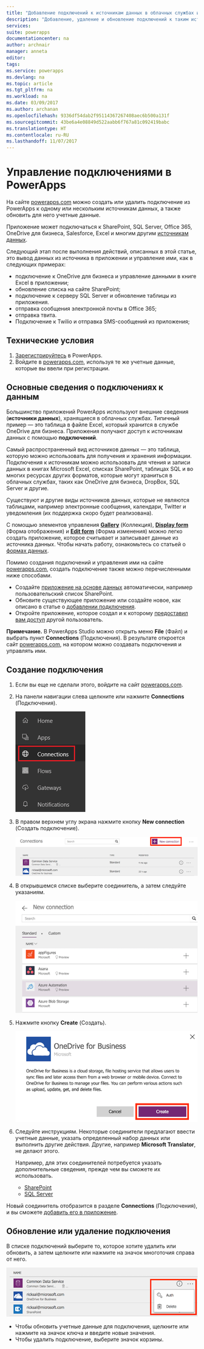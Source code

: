 ```yaml
---
title: "Добавление подключений к источникам данных в облачных службах и управление ими | Документация Майкрософт"
description: "Добавление, удаление и обновление подключений к таким источникам данных, как SharePoint, SQL Server, OneDrive для бизнеса, Salesforce и Office 365"
services: 
suite: powerapps
documentationcenter: na
author: archnair
manager: anneta
editor: 
tags: 
ms.service: powerapps
ms.devlang: na
ms.topic: article
ms.tgt_pltfrm: na
ms.workload: na
ms.date: 03/09/2017
ms.author: archanan
ms.openlocfilehash: 9336df54dab2f95114367267408aec6b500a131f
ms.sourcegitcommit: 43be6a4e08849d522aabb6f767a81c092419babc
ms.translationtype: HT
ms.contentlocale: ru-RU
ms.lasthandoff: 11/07/2017
---
```

# <a name="manage-your-connections-in-powerapps"></a>Управление подключениями в PowerApps
На сайте [powerapps.com](https://web.powerapps.com) можно создать или удалить подключение из PowerApps к одному или нескольким источникам данных, а также обновить для него учетные данные.

Приложение может подключаться к SharePoint, SQL Server, Office 365, OneDrive для бизнеса, Salesforce, Excel и многим другим [источникам данных](connections-list.md).

Следующий этап после выполнения действий, описанных в этой статье, это вывод данных из источника в приложении и управление ими, как в следующих примерах:

* подключение к OneDrive для бизнеса и управление данными в книге Excel в приложении;
* обновление списка на сайте SharePoint;
* подключение к серверу SQL Server и обновление таблицы из приложения.
* отправка сообщения электронной почты в Office 365;
* отправка твита.
* Подключение к Twilio и отправка SMS-сообщений из приложения;

## <a name="prerequisites"></a>Технические условия
1. [Зарегистрируйтесь](signup-for-powerapps.md) в PowerApps.
2. Войдите в [powerapps.com](https://web.powerapps.com), используя те же учетные данные, которые вы ввели при регистрации.

## <a name="background-on-data-connections"></a>Основные сведения о подключениях к данным
Большинство приложений PowerApps используют внешние сведения (**источники данных**), хранящиеся в облачных службах. Типичный пример — это таблица в файле Excel, который хранится в службе OneDrive для бизнеса. Приложения получают доступ к источникам данных с помощью **подключений**.

Самый распространенный вид источников данных — это таблица, которую можно использовать для получения и хранения информации. Подключения к источникам можно использовать для чтения и записи данных в книгах Microsoft Excel, списках SharePoint, таблицах SQL и во многих ресурсах других форматов, которые могут храниться в облачных службах, таких как OneDrive для бизнеса, DropBox, SQL Server и другие.

Существуют и другие виды источников данных, которые не являются таблицами, например электронные сообщения, календари, Twitter и уведомления (их поддержка скоро будет реализована).

С помощью элементов управления **[Gallery](controls/control-gallery.md)** (Коллекция), **[Display form](controls/control-form-detail.md)** (Форма отображения) и **[Edit form](controls/control-form-detail.md)** (Форма изменения) можно легко создать приложение, которое считывает и записывает данные из источника данных. Чтобы начать работу, ознакомьтесь со статьей о [формах данных](working-with-forms.md).

Помимо создания подключений и управления ими на сайте [powerapps.com](https://web.powerapps.com), создать подключение также можно перечисленными ниже способами.

* Создайте [приложение на основе данных](app-from-sharepoint.md) автоматически, например пользовательский список SharePoint.
* Обновите существующее приложение или создайте новое, как описано в статье о [добавлении подключения](add-data-connection.md).
* Откройте приложение, которое создал и к которому [предоставил вам доступ](share-app.md) другой пользователь.

**Примечание.** В PowerApps Studio можно открыть меню **File** (Файл) и выбрать пункт **Connections** (Подключения). В результате откроется сайт [powerapps.com](https://web.powerapps.com), на котором можно создавать подключения и управлять ими.

## <a name="create-a-new-connection"></a>Создание подключения
1. Если вы еще не сделали этого, войдите на сайт [powerapps.com](https://web.powerapps.com).
2. На панели навигации слева щелкните или нажмите **Connections** (Подключения).
   
    ![Управление подключениями](./media/add-manage-connections/open-connections.png)
3. В правом верхнем углу экрана нажмите кнопку **New connection** (Создать подключение).
   
    ![Добавление подключений](./media/add-manage-connections/add-connection.png)
4. В открывшемся списке выберите соединитель, а затем следуйте указаниям.
   
   ![Добавление подключений](./media/add-manage-connections/choose-connection.png)
5. Нажмите кнопку **Create** (Создать).
   
   ![Добавление подключений](./media/add-manage-connections/create-connection.png)
6. Следуйте инструкциям. Некоторые соединители предлагают ввести учетные данные, указать определенный набор данных или выполнить другие действия. Другие, например **Microsoft Translator**, не делают этого.
   
   Например, для этих соединителей потребуется указать дополнительные сведения, прежде чем вы сможете их использовать.
   
   * [SharePoint](connections/connection-sharepoint-online.md)
   * [SQL Server](connections/connection-azure-sqldatabase.md)

Новый соединитель отобразится в разделе **Connections** (Подключения), и вы сможете [добавить его в приложение](add-data-connection.md).

## <a name="update-or-delete-a-connection"></a>Обновление или удаление подключения
В списке подключений выберите то, которое хотите удалить или обновить, а затем щелкните или нажмите на значок многоточия справа от него.

![Обновление подключения](./media/add-manage-connections/auth-or-delete.png)

* Чтобы обновить учетные данные для подключения, щелкните или нажмите на значок ключа и введите новые значения.
* Чтобы удалить подключение, выберите значок корзины.

